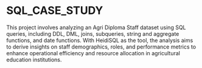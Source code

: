 # SQL_CASE_STUDY

This project involves analyzing an Agri Diploma Staff dataset using SQL queries, including DDL, DML, joins, subqueries, string and aggregate functions, and date functions. With HeidiSQL as the tool, the analysis aims to derive insights on staff demographics, roles, and performance metrics to enhance operational efficiency and resource allocation in agricultural education institutions.
